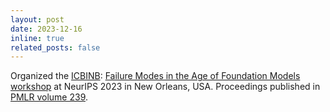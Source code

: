 ```yaml
---
layout: post
date: 2023-12-16
inline: true
related_posts: false
---
```


Organized the [ICBINB](https://icbinb.cc/): [Failure Modes in the Age of Foundation Models workshop](https://sites.google.com/view/icbinb-2023/home) at NeurIPS 2023 in New Orleans, USA. Proceedings published in [PMLR volume 239](https://proceedings.mlr.press/v239/).